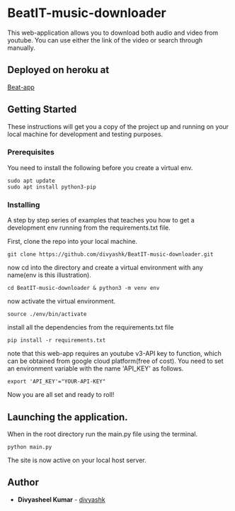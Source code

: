 # BeatIT-music-downloader

This web-application allows you to download both audio and video from youtube. You can use either the link of the video or search through manually.

## Deployed on heroku at

[Beat-app](http://beatit-app.herokuapp.com)


## Getting Started

These instructions will get you a copy of the project up and running on your local machine for development and testing purposes.
### Prerequisites

You need to install the following before you create a virtual env.


```
sudo apt update
sudo apt install python3-pip
```

### Installing

A step by step series of examples that teaches you how to get a development env running from the requirements.txt file.

First, clone the repo into your local machine.

```
git clone https://github.com/divyashk/BeatIT-music-downloader.git
```

now cd into the directory and create a virtual environment with any name(env is this illustration).

```
cd BeatIT-music-downloader & python3 -m venv env
```

now activate the virtual environment.

```
source ./env/bin/activate
```

install all the dependencies from the requirements.txt file

```
pip install -r requirements.txt
```
note that this web-app requires an youtube v3-API key to function, which can be obtained from google cloud platform(free of cost). You need to set an environment variable with the name 'API_KEY' as follows.

```
export 'API_KEY'="YOUR-API-KEY"
```
Now you are all set and ready to roll!
## Launching the application.

When in the root directory run the main.py file using the terminal.
```
python main.py
```
The site is now active on your local host server.


## Author

* **Divyasheel Kumar** - [divyashk](https://github.com/divyashk)

